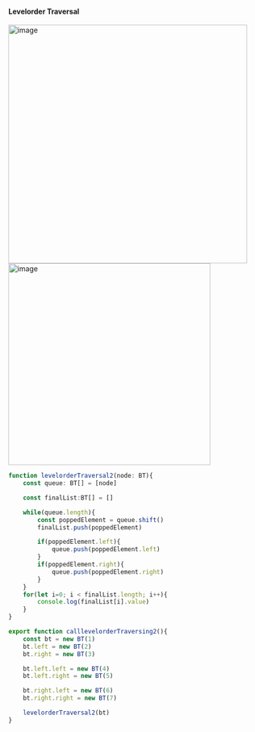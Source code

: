 #### Levelorder Traversal

<img width="473" alt="image" src="https://github.com/user-attachments/assets/7f94f6a2-54d3-4f6e-b201-c7f0cd752ab7" />
<img width="400" alt="image" src="https://github.com/user-attachments/assets/a6711332-f0b4-454b-a217-212ef6c757d4" />


```ts
function levelorderTraversal2(node: BT){
    const queue: BT[] = [node]

    const finalList:BT[] = []

    while(queue.length){
        const poppedElement = queue.shift()
        finalList.push(poppedElement)

        if(poppedElement.left){
            queue.push(poppedElement.left)
        }
        if(poppedElement.right){
            queue.push(poppedElement.right)
        }
    }
    for(let i=0; i < finalList.length; i++){
        console.log(finalList[i].value)
    }
}

export function calllevelorderTraversing2(){
    const bt = new BT(1)
    bt.left = new BT(2)
    bt.right = new BT(3)

    bt.left.left = new BT(4)
    bt.left.right = new BT(5)

    bt.right.left = new BT(6)
    bt.right.right = new BT(7)

    levelorderTraversal2(bt)
}
```
